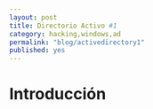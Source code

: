 ```yaml
---
layout: post
title: Directorio Activo #1 
category: hacking,windows,ad
permalink: "blog/activedirectory1"
published: yes
---
```

# Introducción
